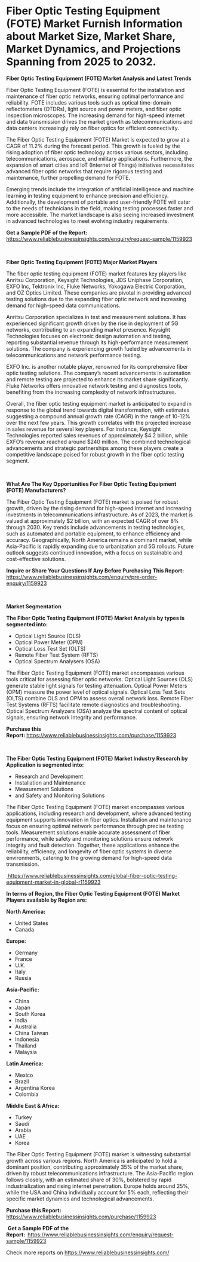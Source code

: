 <p><h1>Fiber Optic Testing Equipment (FOTE) Market Furnish Information about Market Size, Market Share, Market Dynamics, and Projections Spanning from 2025 to 2032.</h1></p><p><strong>Fiber Optic Testing Equipment (FOTE) Market Analysis and Latest Trends</strong></p>
<p><p>Fiber Optic Testing Equipment (FOTE) is essential for the installation and maintenance of fiber optic networks, ensuring optimal performance and reliability. FOTE includes various tools such as optical time-domain reflectometers (OTDRs), light source and power meters, and fiber optic inspection microscopes. The increasing demand for high-speed internet and data transmission drives the market growth as telecommunications and data centers increasingly rely on fiber optics for efficient connectivity.</p><p>The Fiber Optic Testing Equipment (FOTE) Market is expected to grow at a CAGR of 11.2% during the forecast period. This growth is fueled by the rising adoption of fiber optic technology across various sectors, including telecommunications, aerospace, and military applications. Furthermore, the expansion of smart cities and IoT (Internet of Things) initiatives necessitates advanced fiber optic networks that require rigorous testing and maintenance, further propelling demand for FOTE.</p><p>Emerging trends include the integration of artificial intelligence and machine learning in testing equipment to enhance precision and efficiency. Additionally, the development of portable and user-friendly FOTE will cater to the needs of technicians in the field, making testing processes faster and more accessible. The market landscape is also seeing increased investment in advanced technologies to meet evolving industry requirements.</p></p>
<p><strong>Get a Sample PDF of the Report:&nbsp;</strong> <a href="https://www.reliablebusinessinsights.com/enquiry/request-sample/1159923?utm_campaign=1106&utm_medium=2&utm_source=Github&utm_content=ia&utm_term=24022025&utm_id=fiber-optic-testing-equipment-fote">https://www.reliablebusinessinsights.com/enquiry/request-sample/1159923</a></p>
<p>&nbsp;</p>
<p><strong>Fiber Optic Testing Equipment (FOTE) Major Market Players</strong></p>
<p><p>The fiber optic testing equipment (FOTE) market features key players like Anritsu Corporation, Keysight Technologies, JDS Uniphase Corporation, EXFO Inc, Tektronix Inc, Fluke Networks, Yokogawa Electric Corporation, and OZ Optics Limited. These companies are pivotal in providing advanced testing solutions due to the expanding fiber optic network and increasing demand for high-speed data communications.</p><p>Anritsu Corporation specializes in test and measurement solutions. It has experienced significant growth driven by the rise in deployment of 5G networks, contributing to an expanding market presence. Keysight Technologies focuses on electronic design automation and testing, reporting substantial revenue through its high-performance measurement solutions. The company is experiencing growth fueled by advancements in telecommunications and network performance testing.</p><p>EXFO Inc. is another notable player, renowned for its comprehensive fiber optic testing solutions. The company’s recent advancements in automation and remote testing are projected to enhance its market share significantly. Fluke Networks offers innovative network testing and diagnostics tools, benefiting from the increasing complexity of network infrastructures.</p><p>Overall, the fiber optic testing equipment market is anticipated to expand in response to the global trend towards digital transformation, with estimates suggesting a compound annual growth rate (CAGR) in the range of 10-12% over the next few years. This growth correlates with the projected increase in sales revenue for several key players. For instance, Keysight Technologies reported sales revenues of approximately $4.2 billion, while EXFO’s revenue reached around $240 million. The combined technological advancements and strategic partnerships among these players create a competitive landscape poised for robust growth in the fiber optic testing segment.</p></p>
<p>&nbsp;</p>
<p><strong>What Are The Key Opportunities For Fiber Optic Testing Equipment (FOTE) Manufacturers?</strong></p>
<p><p>The Fiber Optic Testing Equipment (FOTE) market is poised for robust growth, driven by the rising demand for high-speed internet and increasing investments in telecommunications infrastructure. As of 2023, the market is valued at approximately $2 billion, with an expected CAGR of over 8% through 2030. Key trends include advancements in testing technologies, such as automated and portable equipment, to enhance efficiency and accuracy. Geographically, North America remains a dominant market, while Asia-Pacific is rapidly expanding due to urbanization and 5G rollouts. Future outlook suggests continued innovation, with a focus on sustainable and cost-effective solutions.</p></p>
<p><strong>Inquire or Share Your Questions If Any Before Purchasing This Report:</strong> <a href="https://www.reliablebusinessinsights.com/enquiry/pre-order-enquiry/1159923?utm_campaign=1106&utm_medium=2&utm_source=Github&utm_content=ia&utm_term=24022025&utm_id=fiber-optic-testing-equipment-fote">https://www.reliablebusinessinsights.com/enquiry/pre-order-enquiry/1159923</a></p>
<p>&nbsp;</p>
<p><strong>Market Segmentation</strong></p>
<p><strong>The Fiber Optic Testing Equipment (FOTE) Market Analysis by types is segmented into:</strong></p>
<p><ul><li>Optical Light Source (OLS)</li><li>Optical Power Meter (OPM)</li><li>Optical Loss Test Set (OLTS)</li><li>Remote Fiber Test System (RFTS)</li><li>Optical Spectrum Analysers (OSA)</li></ul></p>
<p><p>The Fiber Optic Testing Equipment (FOTE) market encompasses various tools critical for assessing fiber optic networks. Optical Light Sources (OLS) generate stable light signals for testing attenuation. Optical Power Meters (OPM) measure the power level of optical signals. Optical Loss Test Sets (OLTS) combine OLS and OPM to assess overall network loss. Remote Fiber Test Systems (RFTS) facilitate remote diagnostics and troubleshooting. Optical Spectrum Analyzers (OSA) analyze the spectral content of optical signals, ensuring network integrity and performance.</p></p>
<p><strong>Purchase this Report:&nbsp;</strong><a href="https://www.reliablebusinessinsights.com/purchase/1159923?utm_campaign=1106&utm_medium=2&utm_source=Github&utm_content=ia&utm_term=24022025&utm_id=fiber-optic-testing-equipment-fote">https://www.reliablebusinessinsights.com/purchase/1159923</a></p>
<p>&nbsp;</p>
<p><strong>The Fiber Optic Testing Equipment (FOTE) Market Industry Research by Application is segmented into:</strong></p>
<p><ul><li>Research and Development</li><li>Installation and Maintenance</li><li>Measurement Solutions</li><li>and Safety and Monitoring Solutions</li></ul></p>
<p><p>The Fiber Optic Testing Equipment (FOTE) market encompasses various applications, including research and development, where advanced testing equipment supports innovation in fiber optics. Installation and maintenance focus on ensuring optimal network performance through precise testing tools. Measurement solutions enable accurate assessment of fiber performance, while safety and monitoring solutions ensure network integrity and fault detection. Together, these applications enhance the reliability, efficiency, and longevity of fiber optic systems in diverse environments, catering to the growing demand for high-speed data transmission.</p></p>
<p><a href="https://www.reliablebusinessinsights.com/global-fiber-optic-testing-equipment-market-in-global-r1159923?utm_campaign=1106&utm_medium=2&utm_source=Github&utm_content=ia&utm_term=24022025&utm_id=fiber-optic-testing-equipment-fote">&nbsp;https://www.reliablebusinessinsights.com/global-fiber-optic-testing-equipment-market-in-global-r1159923</a></p>
<p><strong>In terms of Region, the Fiber Optic Testing Equipment (FOTE) Market Players available by Region are:</strong></p>
<p>
    <p> <strong> North America: </strong>
        <ul>
            <li>United States</li>
            <li>Canada</li>
        </ul>
        </p> 
    <p> <strong> Europe: </strong>
        <ul>
            <li>Germany</li>
            <li>France</li>
            <li>U.K.</li>
            <li>Italy</li>
            <li>Russia</li>
        </ul>
        </p> 
    <p> <strong> Asia-Pacific: </strong>
        <ul>
            <li>China</li>
            <li>Japan</li>
            <li>South Korea</li>
            <li>India</li>
            <li>Australia</li>
            <li>China Taiwan</li>
            <li>Indonesia</li>
            <li>Thailand</li>
            <li>Malaysia</li>
        </ul>
        </p> 
    <p> <strong> Latin America: </strong>
        <ul>
            <li>Mexico</li>
            <li>Brazil</li>
            <li>Argentina Korea</li>
            <li>Colombia</li>
        </ul>
        </p> 
    <p> <strong> Middle East & Africa: </strong>
        <ul>
            <li>Turkey</li>
            <li>Saudi</li>
            <li>Arabia</li>
            <li>UAE</li>
            <li>Korea</li>
        </ul>
    </p>
    </p>
<p><p>The Fiber Optic Testing Equipment (FOTE) market is witnessing substantial growth across various regions. North America is anticipated to hold a dominant position, contributing approximately 35% of the market share, driven by robust telecommunications infrastructure. The Asia-Pacific region follows closely, with an estimated share of 30%, bolstered by rapid industrialization and rising internet penetration. Europe holds around 25%, while the USA and China individually account for 5% each, reflecting their specific market dynamics and technological advancements.</p></p>
<p><strong>Purchase this Report: </strong><a href="https://www.reliablebusinessinsights.com/purchase/1159923?utm_campaign=1106&utm_medium=2&utm_source=Github&utm_content=ia&utm_term=24022025&utm_id=fiber-optic-testing-equipment-fote">https://www.reliablebusinessinsights.com/purchase/1159923</a></p>
<p>&nbsp;<strong>Get a Sample PDF of the Report:&nbsp;&nbsp;</strong><a href="https://www.reliablebusinessinsights.com/enquiry/request-sample/1159923?utm_campaign=1106&utm_medium=2&utm_source=Github&utm_content=ia&utm_term=24022025&utm_id=fiber-optic-testing-equipment-fote">https://www.reliablebusinessinsights.com/enquiry/request-sample/1159923</a></p>
<p><strong></strong></p>
<p>Check more reports on <a href="https://www.reliablebusinessinsights.com/?utm_campaign=1106&utm_medium=2&utm_source=Github&utm_content=ia&utm_term=24022025&utm_id=fiber-optic-testing-equipment-fote">https://www.reliablebusinessinsights.com/</a></p>